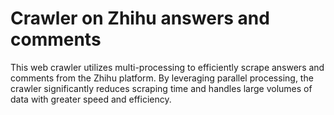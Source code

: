 # Crawler on Zhihu answers and comments

This web crawler utilizes multi-processing to efficiently scrape answers and comments from the Zhihu platform. 
By leveraging parallel processing, the crawler significantly reduces scraping time and handles large volumes of data with greater speed and efficiency.
